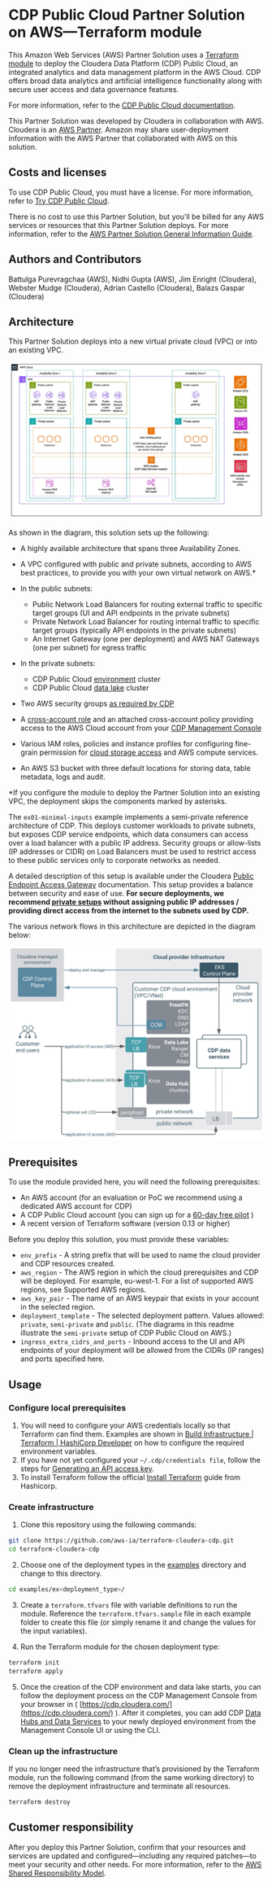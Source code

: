 # CDP Public Cloud Partner Solution on AWS—Terraform module

This Amazon Web Services (AWS) Partner Solution uses a [Terraform module](https://registry.terraform.io/modules/aws-ia/<path>/latest) to deploy the Cloudera Data Platform (CDP) Public Cloud, an integrated analytics and data management platform in the AWS Cloud. CDP offers broad data analytics and artificial intelligence functionality along with secure user access and data governance features.

For more information, refer to the [CDP Public Cloud documentation](https://docs.cloudera.com/cdp-public-cloud/cloud/overview/topics/cdp-public-cloud.html).

This Partner Solution was developed by Cloudera in collaboration with AWS. Cloudera is an [AWS Partner](<URL for the partner's APN page; find it at https://partners.amazonaws.com/>). Amazon may share user-deployment information with the AWS Partner that collaborated with AWS on this solution.  

<!-- Deploying this solution does not guarantee an organization’s compliance with any laws, certifications, policies, or other regulations. -->

<!-- Authors: Uncomment the previous line only if your solution relates to compliance. We'll add the corresponding reference part to the landing page and get legal approval before publishing. -->

## Costs and licenses

To use CDP Public Cloud, you must have a license. For more information, refer to [Try CDP Public Cloud](https://www.cloudera.com/campaign/try-cdp-public-cloud.html).

<!-- Authors: Modify or delete the previous statement. -->

There is no cost to use this Partner Solution, but you'll be billed for any AWS services or resources that this Partner Solution deploys. For more information, refer to the [AWS Partner Solution General Information Guide](https://fwd.aws/rA69w?).

## Authors and Contributors

Battulga Purevragchaa (AWS), Nidhi Gupta (AWS), Jim Enright (Cloudera), Webster Mudge (Cloudera), Adrian Castello (Cloudera), Balazs Gaspar (Cloudera)

## Architecture

This Partner Solution deploys into a new virtual private cloud (VPC) or into an existing VPC.

<!-- Authors: If this solution doesn't deploy into an existing VPC, delete the preceding "or into an existing VPC." -->

<!--[Architecture for <product> on AWS](https://raw.githubusercontent.com/aws-ia/<repo>/main/images/cdp-public-cloud-semi-private-architecture-diagram.jpg)-->
![Architecture for CDP Public Cloud on AWS (semi-private setup)](./images/cdp-public-cloud-semi-private-architecture-diagram.jpg)

<!-- Authors: Use absolute links (starting with https://) for all your URLs, including images and other webpages. Relative links do not work when the readme content is pulled into the Terraform Registry page. For images, in particular, the absolute link must start with https://raw.githubusercontent.com; mimic the structure of the preceding example. -->

<!-- Authors: When you create your architecture diagram and corresponding bulleted list, follow the instructions in the "Architecture Diagrams" section of this course: https://aws-ia-us-west-2.s3.us-west-2.amazonaws.com/docs/content/index.html#/ -->

<!-- Authors: Put all image files in the main branch's images folder. For the architecture diagram, include a .png file and its up-to-date source .pptx file (as an editable file, not an image pasted into a slide). -->

As shown in the diagram, this solution sets up the following:

* A highly available architecture that spans three Availability Zones.
* A VPC configured with public and private subnets, according to AWS best practices, to provide you with your own virtual network on AWS.*

* In the public subnets:
    * Public Network Load Balancers for routing external traffic to specific target groups (UI and API endpoints in the private subnets)
    * Private Network Load Balancer for routing internal traffic to specific target groups (typically API endpoints in the private subnets)
    * An Internet Gateway (one per deployment) and AWS NAT Gateways (one per subnet) for egress traffic

* In the private subnets:
    * CDP Public Cloud [environment](https://docs.cloudera.com/management-console/cloud/environments/topics/mc-environments.html) cluster
    * CDP Public Cloud [data lake](https://docs.cloudera.com/management-console/cloud/data-lakes/topics/mc-data-lake.html) cluster

* Two AWS security groups  [as required by CDP](https://docs.cloudera.com/cdp-public-cloud/cloud/requirements-aws/topics/mc-aws-req-security-groups.html)
* A [cross-account role](https://docs.cloudera.com/cdp-public-cloud/cloud/requirements-aws/topics/mc-aws-req-credential.html)  and an attached cross-account policy providing access to the AWS Cloud account from your  [CDP Management Console](https://docs.cloudera.com/management-console/cloud/overview/topics/mc-management-console.html)  
* Various IAM roles, policies and instance profiles for configuring fine-grain permission for [cloud storage access](https://docs.cloudera.com/cdp-public-cloud/cloud/requirements-aws/topics/mc-idbroker-minimum-setup.html) and AWS compute services.
* An AWS S3 bucket with three default locations for storing data, table metadata, logs and audit.

*If you configure the module to deploy the Partner Solution into an existing VPC, the deployment skips the components marked by asterisks.

The `ex01-minimal-inputs` example implements a semi-private reference architecture of CDP. This deploys customer workloads to private subnets, but exposes CDP service endpoints, which data consumers can access over a load balancer with a public IP address. Security groups or allow-lists (IP addresses or CIDR) on Load Balancers must be used to restrict access to these public services only to corporate networks as needed.

A detailed description of this setup is available under the Cloudera  [Public Endpoint Access Gateway](https://docs.cloudera.com/management-console/cloud/connection-to-private-subnets/topics/mc-endpoint_access_gateway.html) documentation. This setup provides a balance between security and ease of use. **For secure deployments, we recommend [private setups](https://docs.cloudera.com/cdp-public-cloud/cloud/aws-refarch/topics/cdp-pc-aws-refarch-taxonomy.html#cdp_pc_aws_architecture_taxonomy) without assigning public IP addresses / providing direct access from the internet to the subnets used by CDP.**

The various network flows in this architecture are depicted in the diagram below:

![Network traffic flows](./images/cdp-public-cloud-semi-private-network-traffic-flow.jpg)

<!-- Authors: The preceding line is a footnote for use with solutions that deploy into an existing VPC. If you keep the footnote, add asterisks to the appropriate bulleted items. -->


## Prerequisites

To use the module provided here, you will need the following prerequisites:

* An AWS account (for an evaluation or PoC we recommend using a dedicated AWS account for CDP)
* A CDP Public Cloud account (you can sign up for a  [60-day free pilot](https://www.cloudera.com/campaign/try-cdp-public-cloud.html) )
* A recent version of Terraform software (version 0.13 or higher)

Before you deploy this solution, you must provide these variables:

* `env_prefix` - A string prefix that will be used to name the cloud provider and CDP resources created.
* `aws_region` - The AWS region in which the cloud prerequisites and CDP will be deployed. For example, eu-west-1. For a list of supported AWS regions, see Supported AWS regions.
* `aws_key_pair` - The name of an AWS keypair that exists in your account in the selected region.
* `deployment_template` - The selected deployment pattern. Values allowed: `private`, `semi-private` and `public`. (The diagrams in this readme illustrate the `semi-private` setup of CDP Public Cloud on AWS.)
* `ingress_extra_cidrs_and_ports` - Inbound access to the UI and API endpoints of your deployment will be allowed from the CIDRs (IP ranges) and ports specified here.

## Usage

### Configure local prerequisites

1. You will need to configure your AWS credentials locally so that Terraform can find them. Examples are shown in  [Build Infrastructure | Terraform | HashiCorp Developer](https://developer.hashicorp.com/terraform/tutorials/aws-get-started/aws-build) on how to configure the required environment variables.
2. If you have not yet configured your `~/.cdp/credentials file`, follow the steps for [Generating an API access key](https://docs.cloudera.com/cdp-public-cloud/cloud/cli/topics/mc-cli-generating-an-api-access-key.html).
3. To install Terraform follow the official  [Install Terraform](https://developer.hashicorp.com/terraform/tutorials/aws-get-started/install-cli) guide from Hashicorp.

### Create infrastructure

1. Clone this repository using the following commands:

```bash
git clone https://github.com/aws-ia/terraform-cloudera-cdp.git  
cd terraform-cloudera-cdp
```

2. Choose one of the deployment types in the [examples](./examples) directory and change to this directory.

```bash
cd examples/ex<deployment_type>/
```

3. Create a `terraform.tfvars` file with variable definitions to run the module. Reference the `terraform.tfvars.sample` file in each example folder to create this file (or simply rename it and change the values for the input variables).

4. Run the Terraform module for the chosen deployment type:

```bash
terraform init
terraform apply
```

5. Once the creation of the CDP environment and data lake starts, you can follow the deployment process on the CDP Management Console from your browser in ( [https://cdp.cloudera.com/](https://cdp.cloudera.com/) ). After it completes, you can add CDP  [Data Hubs and Data Services](https://docs.cloudera.com/cdp-public-cloud/cloud/overview/topics/cdp-services.html) to your newly deployed environment from the Management Console UI or using the CLI.

### Clean up the infrastructure

If you no longer need the infrastructure that’s provisioned by the Terraform module, run the following command (from the same working directory) to remove the deployment infrastructure and terminate all resources.

```bash
terraform destroy
```


## Customer responsibility

After you deploy this Partner Solution, confirm that your resources and services are updated and configured—including any required patches—to meet your security and other needs. For more information, refer to the [AWS Shared Responsibility Model](https://aws.amazon.com/compliance/shared-responsibility-model/).
